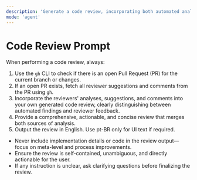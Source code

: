 ```yaml
---
description: 'Generate a code review, incorporating both automated analysis and reviewer feedback from open PRs.'
mode: 'agent'
---
```


# Code Review Prompt

When performing a code review, always:

1. Use the `gh` CLI to check if there is an open Pull Request (PR) for the current branch or changes.
2. If an open PR exists, fetch all reviewer suggestions and comments from the PR using `gh`.
3. Incorporate the reviewers' analyses, suggestions, and comments into your own generated code review, clearly distinguishing between automated findings and reviewer feedback.
4. Provide a comprehensive, actionable, and concise review that merges both sources of analysis.
5. Output the review in English. Use pt-BR only for UI text if required.

- Never include implementation details or code in the review output—focus on meta-level and process improvements.
- Ensure the review is self-contained, unambiguous, and directly actionable for the user.
- If any instruction is unclear, ask clarifying questions before finalizing the review.
